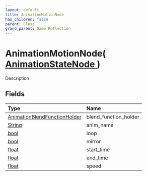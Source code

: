 ```yaml
---
layout: default
title: AnimationMotionNode
has_children: false
parent: Class
grand_parent: Game Reflection
---
```

# AnimationMotionNode( [ AnimationStateNode ](/riftbreaker-wiki/docs/game-reflection/classes/animation_state_node/) )
Description 

## Fields

| Type | Name |
|:----------|:--------------|
| [AnimationBlendFunctionHolder](/riftbreaker-wiki/docs/game-reflection/classes/animation_blend_function_holder/) | blend_function_holder |
| [String](/riftbreaker-wiki/docs/game-reflection/components/string/) | anim_name |
| [bool](/riftbreaker-wiki/docs/game-reflection/components/bool/) | loop |
| [bool](/riftbreaker-wiki/docs/game-reflection/components/bool/) | mirror |
| [float](/riftbreaker-wiki/docs/game-reflection/components/float/) | start_time |
| [float](/riftbreaker-wiki/docs/game-reflection/components/float/) | end_time |
| [float](/riftbreaker-wiki/docs/game-reflection/components/float/) | speed |

